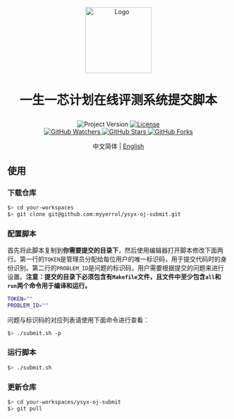 <p align="center">
    <img alt="Logo" src="https://github.com/myyerrol/ysyx-oj-system/blob/main/srcs/frontend/public/img/logo.png" width="150">
</p>

<h1>
    <p align="center">一生一芯计划在线评测系统提交脚本</p>
</h1>

<p align="center">
    <a title="Project Version">
        <img alt="Project Version" src="https://img.shields.io/badge/version-1.0.0-brightgreen" />
    </a>
    <a title="License" target="_blank" href="https://github.com/myyerrol/ysyx-oj-submit/blob/master/LICENSE">
        <img alt="License" src="https://img.shields.io/github/license/myyerrol/ysyx-oj-submit.svg" />
    </a>
    <br/>
    <a title="GitHub Watchers" target="_blank" href="https://github.com/myyerrol/ysyx-oj-submit/watchers">
        <img alt="GitHub Watchers" src="https://img.shields.io/github/watchers/myyerrol/ysyx-oj-submit.svg?label=Watchers&style=social" />
    </a>
    <a title="GitHub Stars" target="_blank" href="https://github.com/myyerrol/ysyx-oj-submit/stargazers">
        <img alt="GitHub Stars" src="https://img.shields.io/github/stars/myyerrol/ysyx-oj-submit.svg?label=Stars&style=social" />
    </a>
    <a title="GitHub Forks" target="_blank" href="https://github.com/myyerrol/ysyx-oj-submit/network/members">
        <img alt="GitHub Forks" src="https://img.shields.io/github/forks/myyerrol/ysyx-oj-submit.svg?label=Forks&style=social" />
    </a>
</p>

<p align="center">中文简体 | <a title="English" href="README.md">English</a></p>

## 使用

### 下载仓库

```sh
$> cd your-workspaces
$> git clone git@github.com:myyerrol/ysyx-oj-submit.git
```

### 配置脚本

首先将此脚本复制到**你需要提交的目录下**，然后使用编辑器打开脚本修改下面两行。第一行的`TOKEN`是管理员分配给每位用户的唯一标识码，用于提交代码时的身份识别。第二行的`PROBLEM_ID`是问题的标识码，用户需要根据提交的问题来进行设置。**注意：提交的目录下必须包含有`Makefile`文件，且文件中至少包含`all`和`run`两个命令用于编译和运行。**

```sh
TOKEN=""
PROBLEM_ID=""
```

问题与标识码的对应列表请使用下面命令进行查看：

```sh
$> ./submit.sh -p
```

### 运行脚本

```sh
$> ./submit.sh
```

### 更新仓库

```sh
$> cd your-workspaces/ysyx-oj-submit
$> git pull
```
